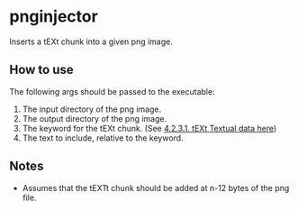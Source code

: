 # pnginjector
Inserts a tEXt chunk into a given png image. 

## How to use
The following args should be passed to the executable:
1) The input directory of the png image.
2) The output directory of the png image.
3) The keyword for the tEXt chunk. (See [4.2.3.1. tEXt Textual data here](http://www.libpng.org/pub/png/spec/1.2/PNG-Chunks.html))
4) The text to include, relative to the keyword. 

## Notes
- Assumes that the tEXTt chunk should be added at n-12 bytes of the png file.
